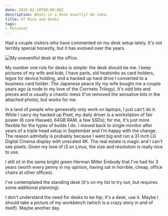 ```yaml
---
date: 2016-02-10T00:00:00Z
description: Whats in a desk exactly? No idea.
title: Of Mice and Desks
tags:
- Personal
---
```

Had a couple visitors who have commented on my desk setup lately. It's not terribly special honestly, but it has evolved over the years.

<img src="https://storage.googleapis.com/jdr-public-imgs/blog-archive/2016/02/DSCF5717.jpg" alt="My uneventful desk at the office.">

My number one rule for desks is simple: the desk should be me. I keep pictures of my wife and kids, I have parts, old heatsinks as card holders, legos for device holding, and a hacked up hard drive I converted to a business card holder. The Japanese peace lily my wife bought me a couple years ago (a node to my love of the Corrneto Trilogy). It's odd bits and pieces and is usually a chaotic mess (I've removed the sensative bits in the attached photo), but works for me.

In a land of people who geneerally only work on laptops, I just can't do it. While I carry my hacked up Pixel, my daily driver is a workstation of fair power (6 core Haswell, 64GB RAM, a few SSDs); for me, it's just more flexible for the types of builds I do. I moved back to single monitor after years of a triple head setup in September and I'm happy with the change. The reason admitally is probably because I went big and run a 31 inch LG Digital Cinema display with unscaled 4K. The real estate is magic and I can't see pixels. Given my love of i3 on Linux, the size and resolution is really nice to use.

I still sit in the same bright green Herman Miller Embody that I've had for 3 years (worth every penny in my opinion, having sat in horrible, cheap, office chairs at other offices).

I've contemplated the standing desk (it's on my list to try out, but requires some additional planning).

I don't understand the need for desks to be hip; it's a desk, use it. Maybe I should take a picture of my workbench (which is a crazy story in and of itself). Maybe another day.